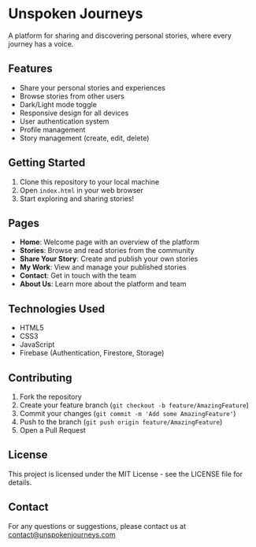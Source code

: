 # Unspoken Journeys

A platform for sharing and discovering personal stories, where every journey has a voice.

## Features

- Share your personal stories and experiences
- Browse stories from other users
- Dark/Light mode toggle
- Responsive design for all devices
- User authentication system
- Profile management
- Story management (create, edit, delete)

## Getting Started

1. Clone this repository to your local machine
2. Open `index.html` in your web browser
3. Start exploring and sharing stories!

## Pages

- **Home**: Welcome page with an overview of the platform
- **Stories**: Browse and read stories from the community
- **Share Your Story**: Create and publish your own stories
- **My Work**: View and manage your published stories
- **Contact**: Get in touch with the team
- **About Us**: Learn more about the platform and team

## Technologies Used

- HTML5
- CSS3
- JavaScript
- Firebase (Authentication, Firestore, Storage)

## Contributing

1. Fork the repository
2. Create your feature branch (`git checkout -b feature/AmazingFeature`)
3. Commit your changes (`git commit -m 'Add some AmazingFeature'`)
4. Push to the branch (`git push origin feature/AmazingFeature`)
5. Open a Pull Request

## License

This project is licensed under the MIT License - see the LICENSE file for details.

## Contact

For any questions or suggestions, please contact us at contact@unspokenjourneys.com 